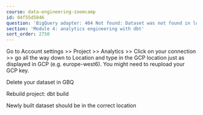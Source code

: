 ```yaml
---
course: data-engineering-zoomcamp
id: 04f55d5846
question: 'BigQuery adapter: 404 Not found: Dataset was not found in location europe-west6'
section: 'Module 4: analytics engineering with dbt'
sort_order: 2750
---
```


Go to Account settings >> Project >> Analytics >> Click on your connection >> go all the way down to Location and type in the GCP location just as displayed in GCP (e.g. europe-west6). You might need to reupload your GCP key.

Delete your dataset in GBQ

Rebuild project: dbt build

Newly built dataset should be in the correct location

